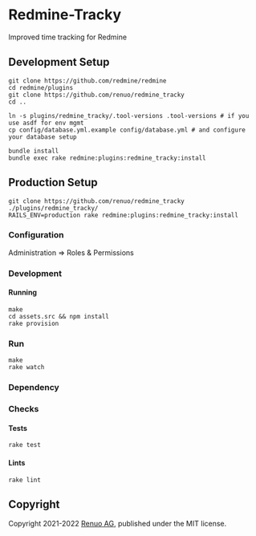 # Redmine-Tracky

Improved time tracking for Redmine

## Development Setup

    git clone https://github.com/redmine/redmine
    cd redmine/plugins
    git clone https://github.com/renuo/redmine_tracky
    cd ..

    ln -s plugins/redmine_tracky/.tool-versions .tool-versions # if you use asdf for env mgmt
    cp config/database.yml.example config/database.yml # and configure your database setup

    bundle install
    bundle exec rake redmine:plugins:redmine_tracky:install

## Production Setup

    git clone https://github.com/renuo/redmine_tracky ./plugins/redmine_tracky/
    RAILS_ENV=production rake redmine:plugins:redmine_tracky:install

### Configuration

Administration => Roles & Permissions

### Development

#### Running

    make
    cd assets.src && npm install
    rake provision

### Run

    make
    rake watch

### Dependency

### Checks

#### Tests

    rake test

#### Lints

    rake lint

## Copyright

Copyright 2021-2022 [Renuo AG](https://www.renuo.ch/), published under the MIT license.

